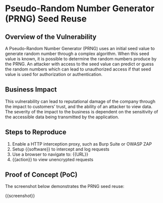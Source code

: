 # Pseudo-Random Number Generator (PRNG) Seed Reuse

## Overview of the Vulnerability

A Pseudo-Random Number Generator (PRNG) uses an initial seed value to generate random number through a complex algorithm. When this seed value is known, it is possible to determine the random numbers produce by the PRNG. An attacker with access to the seed value can predict or guess the random numbers which can lead to unauthorized access if that seed value is used for authorization or authentication.

## Business Impact

This vulnerability can lead to reputational damage of the company through the impact to customers’ trust, and the ability of an attacker to view data. The severity of the impact to the business is dependent on the sensitivity of the accessible data being transmitted by the application.

## Steps to Reproduce

1. Enable a HTTP interception proxy, such as Burp Suite or OWASP ZAP
1. Setup {{software}} to intercept and log requests
1. Use a browser to navigate to: {{URL}}
1. {{action}} to view unencrypted requests

## Proof of Concept (PoC)

The screenshot below demonstrates the PRNG seed reuse:

{{screenshot}}
